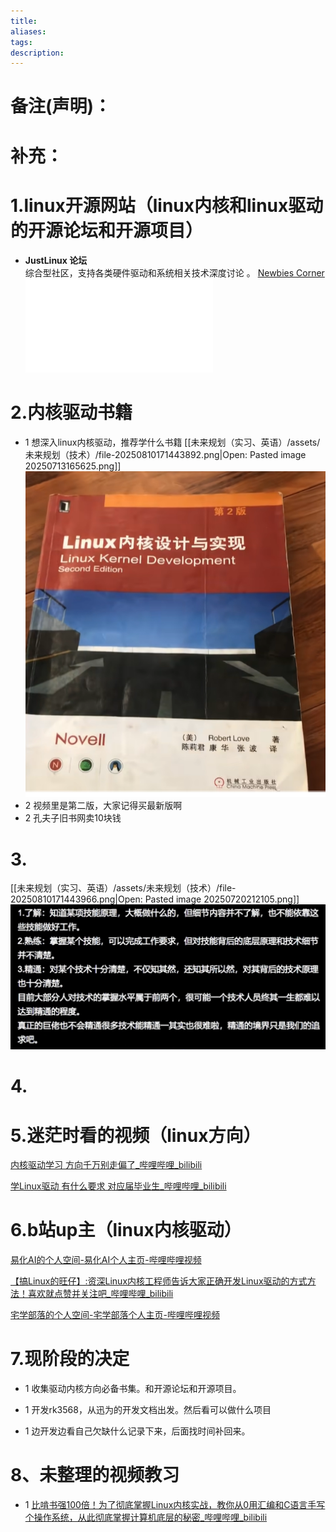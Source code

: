 ```yaml
---
title: 
aliases: 
tags: 
description:
---
```

# 备注(声明)：


# 补充：


# 1.linux开源网站（linux内核和linux驱动的开源论坛和开源项目）

- **JustLinux 论坛**  
    综合型社区，支持各类硬件驱动和系统相关技术深度讨论 。
[Newbies Corner](https://forums.justlinux.com/forumdisplay.php?57-Newbies-Corner&s=6d7f3cc4267719789f7468a989c776ae)
![未来规划（实习、英语）/assets/未来规划（技术）/file-20250810171443725.pdf](assets/未来规划（技术）/file-20250810171443725.pdf)




# 2.内核驱动书籍
- 1 想深入linux内核驱动，推荐学什么书籍
[[未来规划（实习、英语）/assets/未来规划（技术）/file-20250810171443892.png|Open: Pasted image 20250713165625.png]]
![未来规划（实习、英语）/assets/未来规划（技术）/file-20250810171443892.png](assets/未来规划（技术）/file-20250810171443892.png)
- 2 视频里是第二版，大家记得买最新版啊
- 2 孔夫子旧书网卖10块钱





# 3.
[[未来规划（实习、英语）/assets/未来规划（技术）/file-20250810171443966.png|Open: Pasted image 20250720212105.png]]
![未来规划（实习、英语）/assets/未来规划（技术）/file-20250810171443966.png](assets/未来规划（技术）/file-20250810171443966.png)



# 4.



# 5.迷茫时看的视频（linux方向）
[内核驱动学习 方向千万别走偏了\_哔哩哔哩\_bilibili](https://www.bilibili.com/video/BV1jr4y1b7Bm?spm_id_from=333.788.recommend_more_video.-1&vd_source=83485b71343f442522d28357f4bb93eb)


[学Linux驱动 有什么要求 对应届毕业生\_哔哩哔哩\_bilibili](https://www.bilibili.com/video/BV1iEKMesEnk/?spm_id_from=333.1387.homepage.video_card.click&vd_source=83485b71343f442522d28357f4bb93eb)

# 6.b站up主（linux内核驱动）
[易化AI的个人空间-易化AI个人主页-哔哩哔哩视频](https://space.bilibili.com/293794109?spm_id_from=333.788.upinfo.head.click)

[【搞Linux的旺仔】:资深Linux内核工程师告诉大家正确开发Linux驱动的方式方法！喜欢就点赞并关注吧\_哔哩哔哩\_bilibili](https://www.bilibili.com/video/BV18YoTYXEF5/?spm_id_from=333.337.search-card.all.click&vd_source=83485b71343f442522d28357f4bb93eb)

[宅学部落的个人空间-宅学部落个人主页-哔哩哔哩视频](https://space.bilibili.com/382223675/upload/video)

# 7.现阶段的决定
- 1 收集驱动内核方向必备书集。和开源论坛和开源项目。

- 1 开发rk3568，从迅为的开发文档出发。然后看可以做什么项目

- 1 边开发边看自己欠缺什么记录下来，后面找时间补回来。

# 8、未整理的视频教习

- 1 [比啃书强100倍！为了彻底掌握Linux内核实战，教你从0用汇编和C语言手写个操作系统，从此彻底掌握计算机底层的秘密\_哔哩哔哩\_bilibili](https://www.bilibili.com/video/BV1HTojYaEdM?spm_id_from=333.788.recommend_more_video.19&vd_source=83485b71343f442522d28357f4bb93eb)






















